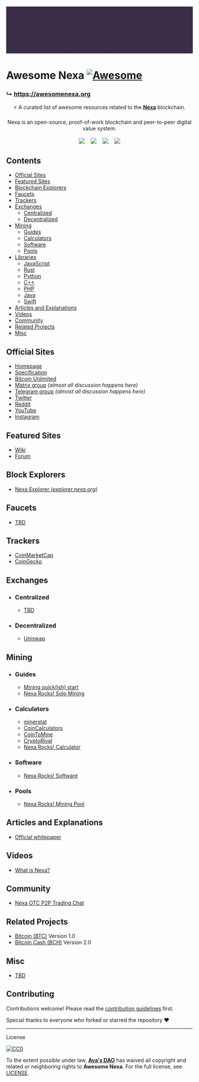 ![Nexa Banner](assets/ani-banner.gif)

# Awesome Nexa [![Awesome](https://awesome.re/badge.svg)](https://awesome.re)

### ↳ https://awesomenexa.org

<div align="center">
⚡ A curated list of awesome resources related to the <a href='https://nexa.org/'><strong>Nexa</strong></a> blockchain.
<br />
<br />
Nexa is an open-source, proof-of-work blockchain and peer-to-peer digital value system.
<br />
<br />
<a href="https://gitlab.com/nexa/nexa/-/commits/dev">
<img src="https://badgen.net/gitlab/last-commit/nexa/nexa/" /></a>
&nbsp;&nbsp;
<a href="https://gitlab.com/nexa/nexa/-/issues">
<img src="https://badgen.net/gitlab/open-issues/nexa/nexa" /></a>
&nbsp;&nbsp;
<a href="https://gitlab.com/nexa/nexa/-/releases">
<img src="https://badgen.net/npm/dm/bitcoinjs" /></a>
&nbsp;&nbsp;
<a href="https://gitlab.com/nexa/nexa">
<img src="https://img.shields.io/badge/License-CC--0-blue.svg" /></a>
</div>


## Contents

- [Official Sites](#official-sites)
- [Featured Sites](#featured-sites)
- [Blockchain Explorers](#blockchain-explorers)
- [Faucets](#faucets)
- [Trackers](#trackers)
- [Exchanges](#exchanges)
  - [Centralized](#centralized)
  - [Decentralized](#decentralized)
- [Mining](#mining)
  - [Guides](#guides)
  - [Calculators](#calculators)
  - [Software](#software)
  - [Pools](#pools)
- [Libraries](#libraries)
  - [JavaScript](#javascript)
  - [Rust](#rust)
  - [Python](#python)
  - [C++](#cpp)
  - [PHP](#php)
  - [Java](#java)
  - [Swift](#swift)
- [Articles and Explanations](#articles-and-explanations)
- [Videos](#videos)
- [Community](#community)
- [Related Projects](#related-projects)
- [Misc](#misc)


## Official Sites

- [Homepage](https://nexa.org/)
- [Specification](https://spec.nexa.org/)
- [Bitcoin Unlimited](https://www.bitcoinunlimited.info/)
- [Matrix group](https://matrix.to/#/#nexacoin:matrix.org) _(almost all discussion happens here)_
- [Telegram group](https://discord.gg/JGEqqmS) _(almost all discussion happens here)_
- [Twitter](https://twitter.com/nexamoney)
- [Reddit](https://www.reddit.com/r/Nexa/)
- [YouTube](https://www.youtube.com/channel/UCH03nTnxs3TLmbSHtm54B1g)
- [Instagram](https://www.instagram.com/nexacoin/)


## Featured Sites

- [Wiki](https://nexa.wiki/)
- [Forum]()


## Block Explorers

- [Nexa Explorer _(explorer.nexa.org)_](https://explorer.nexa.org/)


## Faucets

- [TBD]()


## Trackers

- [CoinMarketCap]()
- [CoinGecko]()


## Exchanges

- ### Centralized
    - [TBD]()

- ### Decentralized
    - [Uniswap]()


## Mining

- ### Guides
    - [Mining quick(ish) start](https://www.reddit.com/r/Nexa/comments/vhgubw/mining_quickish_start/)
    - [Nexa Rocks! Solo Mining](https://nexa.rocks/solo/)

- ### Calculators
    - [minerstat](https://minerstat.com/coin/)
    - [CoinCalculators](https://www.coincalculators.io/)
    - [CoinToMine](https://cointomine.today/calculator/)
    - [CryptoRival](https://cryptorival.com/calcs/)
    - [Nexa Rocks! Calculator](https://nexa.rocks/calculator/)

- ### Software
    - [Nexa Rocks! Software](https://nexa.rocks/software/)

- ### Pools
    - [Nexa Rocks! Mining Pool](https://nexa.rocks/pool/)


## Articles and Explanations

- [Official whitepaper]()


## Videos

- [What is Nexa?]()


## Community

- [Nexa OTC P2P Trading Chat](https://t.me/nexaP2Ptrading)


## Related Projects

- [Bitcoin (BTC)](https://bitcoin.org) Version 1.0
- [Bitcoin Cash (BCH)](https://bitcoincash.org) Version 2.0


## Misc

- [TBD]()


## Contributing

Contributions welcome! Please read the [contribution guidelines](CONTRIBUTING.md) first.

Special thanks to everyone who forked or starred the repository ❤️

---

License

[![CC0](http://mirrors.creativecommons.org/presskit/buttons/88x31/svg/cc-zero.svg)](http://creativecommons.org/publicdomain/zero/1.0)

To the extent possible under law, [__Ava's DAO__](https://github.com/avasdao/) has waived all copyright and related or neighboring rights to __Awesome Nexa__. For the full license, see [LICENSE](LICENSE.md).
